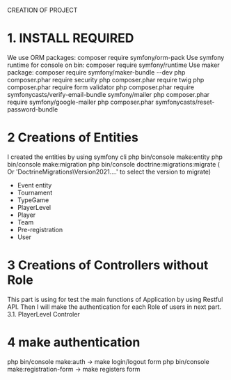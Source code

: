 CREATION OF PROJECT
# 1. INSTALL REQUIRED
We use ORM packages: composer require symfony/orm-pack
Use symfony runtime for console on bin: composer require symfony/runtime
Use maker package: composer require symfony/maker-bundle --dev
php composer.phar require security
php composer.phar require twig
php composer.phar require form validator
php composer.phar require symfonycasts/verify-email-bundle symfony/mailer
php composer.phar require symfony/google-mailer
php composer.phar symfonycasts/reset-password-bundle 

# 2 Creations of Entities
I created the entities by using symfony cli
php bin/console make:entity
php bin/console make:migration
php bin/console doctrine:migrations:migrate ( Or 'DoctrineMigrations\Version2021....' to select the version to migrate)
- Event entity
- Tournament
- TypeGame
- PlayerLevel
- Player
- Team
- Pre-registration
- User
# 3 Creations of Controllers without Role
This part is using for test the main functions of Application by using Restful API. Then I will make the authentication for each Role of users in next part.
3.1. PlayerLevel Controler

# 4 make authentication
php bin/console make:auth -> make login/logout form
php bin/console make:registration-form -> make registers form

